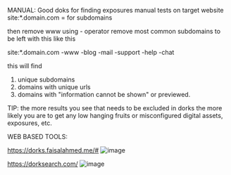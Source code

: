 MANUAL: 
Good doks for finding exposures manual tests on target website 
site:*.domain.com = for subdomains 

then remove www using - operator
remove most common subdomains to be left with this like this 

site:*.domain.com -www -blog -mail -support -help -chat 

this will find 
1. unique subdomains 
2. domains with unique urls 
3. domains with "information cannot be shown" or previewed. 

TIP: the more results you see that needs to be excluded in dorks the more likely you are to get any low hanging fruits or misconfigured digital assets, exposures, etc. 

WEB BASED TOOLS:

https://dorks.faisalahmed.me/#
![image](https://user-images.githubusercontent.com/132210050/235363386-dc83d42a-c7b8-4811-9e58-e140dea1ed7d.png)

https://dorksearch.com/
![image](https://user-images.githubusercontent.com/132210050/235363468-161d45c1-4acf-4abd-b878-54a965cf9d9c.png)



